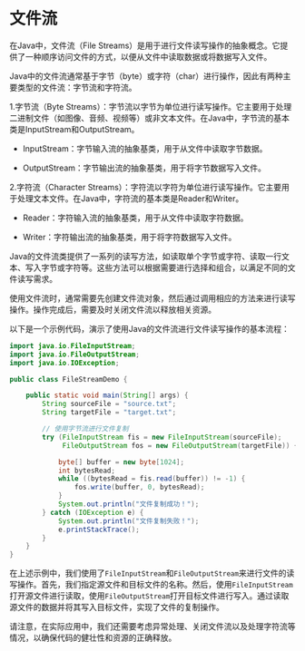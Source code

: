 # 文件流

在Java中，文件流（File Streams）是用于进行文件读写操作的抽象概念。它提供了一种顺序访问文件的方式，以便从文件中读取数据或将数据写入文件。

Java中的文件流通常基于字节（byte）或字符（char）进行操作，因此有两种主要类型的文件流：字节流和字符流。

1.字节流（Byte Streams）：字节流以字节为单位进行读写操作。它主要用于处理二进制文件（如图像、音频、视频等）或非文本文件。在Java中，字节流的基本类是InputStream和OutputStream。

- InputStream：字节输入流的抽象基类，用于从文件中读取字节数据。

- OutputStream：字节输出流的抽象基类，用于将字节数据写入文件。

2.字符流（Character Streams）：字符流以字符为单位进行读写操作。它主要用于处理文本文件。在Java中，字符流的基本类是Reader和Writer。

- Reader：字符输入流的抽象基类，用于从文件中读取字符数据。

- Writer：字符输出流的抽象基类，用于将字符数据写入文件。

Java的文件流类提供了一系列的读写方法，如读取单个字节或字符、读取一行文本、写入字节或字符等。这些方法可以根据需要进行选择和组合，以满足不同的文件读写需求。

使用文件流时，通常需要先创建文件流对象，然后通过调用相应的方法来进行读写操作。操作完成后，需要及时关闭文件流以释放相关资源。

以下是一个示例代码，演示了使用Java的文件流进行文件读写操作的基本流程：

```java
import java.io.FileInputStream;
import java.io.FileOutputStream;
import java.io.IOException;

public class FileStreamDemo {

    public static void main(String[] args) {
        String sourceFile = "source.txt";
        String targetFile = "target.txt";

        // 使用字节流进行文件复制
        try (FileInputStream fis = new FileInputStream(sourceFile);
             FileOutputStream fos = new FileOutputStream(targetFile)) {

            byte[] buffer = new byte[1024];
            int bytesRead;
            while ((bytesRead = fis.read(buffer)) != -1) {
                fos.write(buffer, 0, bytesRead);
            }
            System.out.println("文件复制成功！");
        } catch (IOException e) {
            System.out.println("文件复制失败！");
            e.printStackTrace();
        }
    }
}
```

在上述示例中，我们使用了`FileInputStream`和`FileOutputStream`来进行文件的读写操作。首先，我们指定源文件和目标文件的名称。然后，使用`FileInputStream`打开源文件进行读取，使用`FileOutputStream`打开目标文件进行写入。通过读取源文件的数据并将其写入目标文件，实现了文件的复制操作。

请注意，在实际应用中，我们还需要考虑异常处理、关闭文件流以及处理字符流等情况，以确保代码的健壮性和资源的正确释放。
